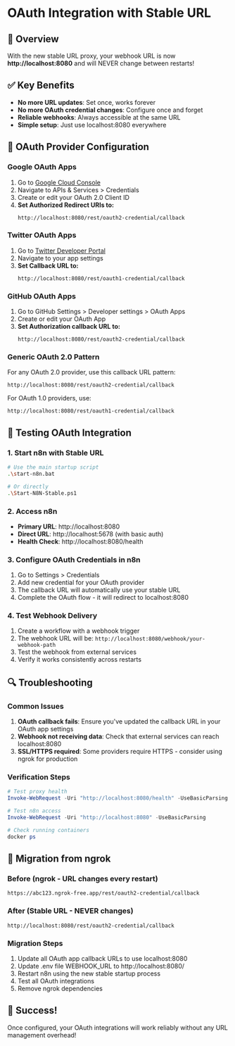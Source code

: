 # OAuth Integration with Stable URL

## 🎯 Overview
With the new stable URL proxy, your webhook URL is now **http://localhost:8080** and will NEVER change between restarts!

## ✅ Key Benefits
- **No more URL updates**: Set once, works forever
- **No more OAuth credential changes**: Configure once and forget
- **Reliable webhooks**: Always accessible at the same URL
- **Simple setup**: Just use localhost:8080 everywhere

## 🔧 OAuth Provider Configuration

### Google OAuth Apps
1. Go to [Google Cloud Console](https://console.cloud.google.com/)
2. Navigate to APIs & Services > Credentials
3. Create or edit your OAuth 2.0 Client ID
4. **Set Authorized Redirect URIs to:**
   ```
   http://localhost:8080/rest/oauth2-credential/callback
   ```

### Twitter OAuth Apps  
1. Go to [Twitter Developer Portal](https://developer.twitter.com/)
2. Navigate to your app settings
3. **Set Callback URL to:**
   ```
   http://localhost:8080/rest/oauth1-credential/callback
   ```

### GitHub OAuth Apps
1. Go to GitHub Settings > Developer settings > OAuth Apps
2. Create or edit your OAuth App
3. **Set Authorization callback URL to:**
   ```
   http://localhost:8080/rest/oauth2-credential/callback
   ```

### Generic OAuth 2.0 Pattern
For any OAuth 2.0 provider, use this callback URL pattern:
```
http://localhost:8080/rest/oauth2-credential/callback
```

For OAuth 1.0 providers, use:
```
http://localhost:8080/rest/oauth1-credential/callback
```

## 🧪 Testing OAuth Integration

### 1. Start n8n with Stable URL
```bash
# Use the main startup script
.\start-n8n.bat

# Or directly
.\Start-N8N-Stable.ps1
```

### 2. Access n8n
- **Primary URL**: http://localhost:8080
- **Direct URL**: http://localhost:5678 (with basic auth)
- **Health Check**: http://localhost:8080/health

### 3. Configure OAuth Credentials in n8n
1. Go to Settings > Credentials
2. Add new credential for your OAuth provider
3. The callback URL will automatically use your stable URL
4. Complete the OAuth flow - it will redirect to localhost:8080

### 4. Test Webhook Delivery
1. Create a workflow with a webhook trigger
2. The webhook URL will be: `http://localhost:8080/webhook/your-webhook-path`
3. Test the webhook from external services
4. Verify it works consistently across restarts

## 🔍 Troubleshooting

### Common Issues
1. **OAuth callback fails**: Ensure you've updated the callback URL in your OAuth app settings
2. **Webhook not receiving data**: Check that external services can reach localhost:8080
3. **SSL/HTTPS required**: Some providers require HTTPS - consider using ngrok for production

### Verification Steps
```powershell
# Test proxy health
Invoke-WebRequest -Uri "http://localhost:8080/health" -UseBasicParsing

# Test n8n access
Invoke-WebRequest -Uri "http://localhost:8080" -UseBasicParsing

# Check running containers
docker ps
```

## 📝 Migration from ngrok

### Before (ngrok - URL changes every restart)
```
https://abc123.ngrok-free.app/rest/oauth2-credential/callback
```

### After (Stable URL - NEVER changes)
```
http://localhost:8080/rest/oauth2-credential/callback
```

### Migration Steps
1. Update all OAuth app callback URLs to use localhost:8080
2. Update .env file WEBHOOK_URL to http://localhost:8080/
3. Restart n8n using the new stable startup process
4. Test all OAuth integrations
5. Remove ngrok dependencies

## 🎉 Success!
Once configured, your OAuth integrations will work reliably without any URL management overhead!
